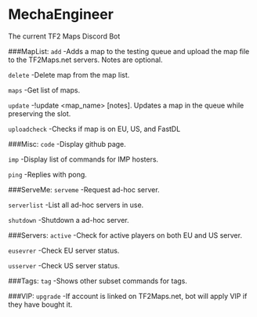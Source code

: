 # MechaEngineer
The current TF2 Maps Discord Bot

###MapList:
`add`
        -Adds a map to the testing queue and upload the map file to the TF2Maps.net servers. Notes are optional.
        
`delete`
        -Delete map from the map list.
        
`maps`
        -Get list of maps.
        
`update`
        -!update <map_name> <link> [notes]. Updates a map in the queue while preserving the slot.
        
`uploadcheck`
        -Checks if map is on EU, US, and FastDL
        
###Misc:
`code`
        -Display github page.
        
`imp`
        -Display list of commands for IMP hosters.
        
`ping`
        -Replies with pong.
        
###ServeMe:
`serveme`
        -Request ad-hoc server.
        
`serverlist`
        -List all ad-hoc servers in use.
        
`shutdown`
        -Shutdown a ad-hoc server.
        
###Servers:
`active`
        -Check for active players on both EU and US server.
        
`eusevrer`
        -Check EU server status.
        
`usserver`
        -Check US server status.
        
###Tags:
`tag`
        -Shows other subset commands for tags.
        
###VIP:
`upgrade`
        -If account is linked on TF2Maps.net, bot will apply VIP if they have bought it.
        
